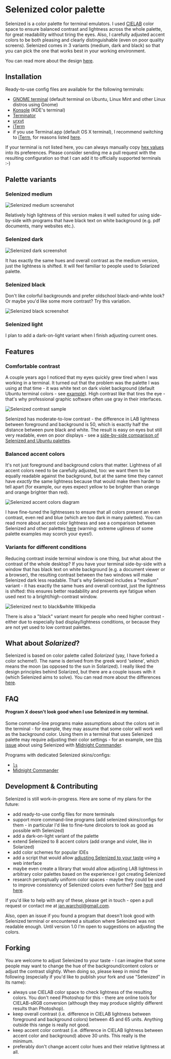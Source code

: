 Selenized color palette
=======================

Selenized is a color palette for terminal emulators. I used
[CIELAB](http://en.wikipedia.org/wiki/Lab_color_space) color space to ensure
balanced contrast and lightness across the whole palette, for great readability
without tiring the eyes. Also, I carefully adjusted accent colors to be both
pleasing and clearly distinguishable (even on poor quality screens).  Selenized
comes in 3 variants (medium, dark and black) so that you can pick the one that
works best in your working environment.

You can read more about the design [here](#features).



Installation
------------

Ready-to-use config files are available for the following terminals:
- [GNOME terminal](gnome-terminal) (default terminal on Ubuntu, Linux Mint and
  other Linux distros using Gnome)
- [Konsole](konsole) (KDE's terminal)
- [Terminator](terminator)
- [urxvt](urxvt)
- [iTerm](iterm)
- if you use Terminal.app (default OS X terminal), I recommend switching to
  [iTerm](iterm), for reasons listed [here](terminal-app).

If your terminal is not listed here, you can always manually copy [hex
values](the-values.md) into its preferences.  Please consider sending me a pull
request with the resulting configuration so that I can add it to officially
supported terminals :-)



Palette variants
----------------

### Selenized medium

![Selenized medium screenshot](http://i.imgur.com/U4y7JTc.png)

Relatively high lightness of this version makes it well suited for using
side-by-side with programs that have black text on white background (e.g. pdf
documents, many websites etc.).


### Selenized dark

![Selenized dark screenshot](http://i.imgur.com/ZozQMRm.png)

It has exactly the same hues and overall contrast as the medium version, just
the lightness is shifted.  It will feel familiar to people used to Solarized
palette.


### Selenized black

Don't like colorful backgrounds and prefer oldschool black-and-white look?  Or
maybe you'd like some more contrast?  Try this variation.

![Selenized black screenshot](http://i.imgur.com/Yk9OfdL.png)


### Selenized light

I plan to add a dark-on-light variant when I finish adjusting current ones.



Features
--------

### Comfortable contrast

A couple years ago I noticed that my eyes quickly grew tired when I was working
in a terminal.  It turned out that the problem was the palette I was using at
that time - it was white text on dark violet background (default Ubuntu
terminal colors - see [example](http://i.imgur.com/wICCS7x.png)).  High
contrast like that tires the eye - that's why professional graphic software
often use gray in their interfaces.

![Selenized contrast sample](http://i.imgur.com/SRL3n03.png)

Selenized has moderate-to-low contrast - the difference in LAB lightness
between foreground and background is 50, which is exactly half the distance
between pure black and white.  The result is easy on eyes but still very
readable, even on poor displays - see a [side-by-side comparison of Selenized
and Ubuntu palettes](http://i.imgur.com/Q5ECiYK.png).

<!-- [selenized manpage example](http://i.imgur.com/twNvCfk.png) -->



### Balanced accent colors

It's not just foreground and background colors that matter. Lightness of all
accent colors need to be carefully adjusted, too: we want them to be equally
readable against the background, but at the same time they cannot have *exactly*
the same lightness because that would make them harder to tell apart (for
example, our eyes expect yellow to be brighter than orange and orange brighter
than red).

![Selenized accent colors diagram](http://i.imgur.com/SmahzVF.png)

I have fine-tuned the lightnesses to ensure that all colors present an even
contrast, even red and blue (which are too dark in many palettes).  You can
read more about accent color lightness and see a comparison between Selenized
and other palettes [here](balancing-lightness-of-colors.md) (warning: extreme
ugliness of some palette examples may scorch your eyes!).



### Variants for different conditions

Reducing contrast inside terminal window is one thing, but what about the
contrast of the whole desktop?  If you have your terminal side-by-side with a
window that has black text on white background (e.g. a document viewer or a
browser), the resulting contrast between the two windows will make Selenized
dark less readable.  That's why Selenized includes a "medium" variant - it has
exactly the same hues and overall contrast, just the lightness is shifted: this
ensures better readability and prevents eye fatigue when used next to a
bright/high-contrast window.

![Selenized next to black&white Wikipedia](http://i.imgur.com/HUvDnDy.png)

There is also a "black" variant meant for people who need higher contrast -
either due to especially bad display/lightness conditions, or because they are
not yet used to low contrast palettes.



What about _Solarized_?
-----------------------

Selenized is based on color palette called _Solarized_ (yay, I have forked a
color scheme!).  The name is derived from the greek word 'selene', which means
the moon (as opposed to the sun in Solarized).  I really liked the design
principles behind Solarized, but there are a couple issues with it (which
Selenized aims to solve).  You can read more about the differences
[here](whats-wrong-with-solarized.md).



FAQ
---

#### Program X doesn't look good when I use Selenized in my terminal.

Some command-line programs make assumptions about the colors set in the
terminal - for example, they may assume that some color will work well as the
background color.  Using them in a terminal that uses Selenized palette may
require adjusting their color settings - for an example, see [this
issue](https://github.com/janek-warchol/selenized/issues/7) about using
Selenized with [Midnight
Commander](https://github.com/janek-warchol/selenized/tree/master/mc).

Programs with dedicated Selenized skins/configs:

- [`ls`](dircolors/)
- [Midnight Commander](mc/)



Development & Contributing
--------------------------

Selenized is still work-in-progress.  Here are some of my plans for the future:
- add ready-to-use config files for more terminals
- support more command-line programs (add selenized skins/configs for them - in
  particular I'd like to fine-tune dircolors to look as good as possible with
  Selenized)
- add a dark-on-light variant of the palette
- extend Selenized to 8 accent colors (add orange and violet, like in
  Solarized)
- add color schemes for popular IDEs
- add a script that would allow [adjusting Selenized to your taste](#forking)
  using a web interface
- maybe even create a library that would allow adjusting LAB lightness in
  arbitrary color palettes based on the experience I got creating Selenized
- research perceptually uniform color spaces - maybe they could be used to
  improve consistency of Selenized colors even further?  See
  [here](www.brucelindbloom.com/UPLab.html) and
  [here](https://en.wikipedia.org/wiki/Munsell_color_system).

If you'd like to help with any of these, please get in touch - open a pull
request or contact me at jan.warchol@gmail.com.

Also, open an issue if you found a program that doesn't look good with
Selenized terminal or encountered a situation where Selenized was not readable
enough.  Until version 1.0 I'm open to suggestions on adjusting the colors.



Forking
-------

You are welcome to adjust Selenized to your taste - I can imagine that some
people may want to change the hue of the background/content colors or adjust
the contrast slightly.  When doing so, please keep in mind the following
(especially if you'd like to publish your fork and use "Selenized" in its
name):
- always use CIELAB color space to check lightness of the resulting colors.
  You don't need Photoshop for this - there are online tools for CIELAB-sRGB
  conversion (although they may produce slightly different results than
  Photoshop).
- keep overall contrast (i.e. difference in CIELAB lightness between foreground
  and background colors) between 45 and 65 units.  Anything outside this range
  is really not good.
- keep accent color contrast (i.e. difference in CIELAB lightness between
  accent color and background) above 30 units. This really is the minimum.
- preferably don't change accent color hues and their relative lightness at
  all.


